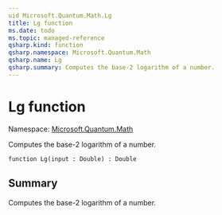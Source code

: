```yaml
---
uid Microsoft.Quantum.Math.Lg
title: Lg function
ms.date: todo
ms.topic: managed-reference
qsharp.kind: function
qsharp.namespace: Microsoft.Quantum.Math
qsharp.name: Lg
qsharp.summary: Computes the base-2 logarithm of a number.
---
```


# Lg function

Namespace: [Microsoft.Quantum.Math](xref:Microsoft.Quantum.Math)

Computes the base-2 logarithm of a number.
```qsharp
function Lg(input : Double) : Double
```

## Summary
Computes the base-2 logarithm of a number.
